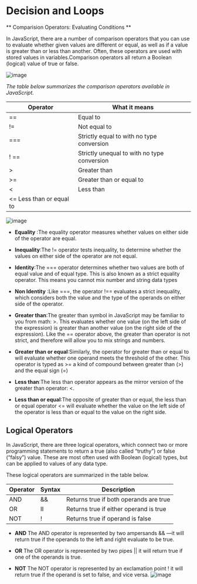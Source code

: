 # Decision and Loops

** Comparision Operators: Evaluating Conditions **

In JavaScript, there are a number of comparison operators that you can use to evaluate whether given values are different or equal, as well as if a value is greater than or less than another. Often, these operators are used with stored values in variables.Comparison operators all return a Boolean (logical) value of true or false.

![image](https://images.slideplayer.com/26/8394316/slides/slide_2.jpg)

*The table below summarizes the comparison operators available in JavaScript.*

|Operator |	What it means |
|---------|---------------|
|==	|Equal to|
|!=	|Not equal to|
|===|	Strictly equal to with no type conversion|
|! ==	|Strictly unequal to with no type conversion|
|>	|Greater than|
|>=	|Greater than or equal to|
|<|	Less than|
|<=	Less than or equal to|


![image](https://i.pinimg.com/originals/87/10/26/8710268553cee427b57cc2e019c68e5e.png)


* **Equality** :The equality operator measures whether values on either side of the operator are equal.

* **Inequality**:The != operator tests inequality, to determine whether the values on either side of the operator are not equal.

* **Identity**:The === operator determines whether two values are both of equal value and of equal type. This is also known as a strict equality operator. This means you cannot mix number and string data types

* **Non Identity** :Like ===, the operator !== evaluates a strict inequality, which considers both the value and the type of the operands on either side of the operator.

* **Greater than**:The greater than symbol in JavaScript may be familiar to you from math: >. This evaluates whether one value (on the left side of the expression) is greater than another value (on the right side of the expression).
Like the == operator above, the greater than operator is not strict, and therefore will allow you to mix strings and numbers.

* **Greater than or equal**:Similarly, the operator for greater than or equal to will evaluate whether one operand meets the threshold of the other. This operator is typed as >= a kind of compound between greater than (>) and the equal sign (=)

* **Less than**:The less than operator appears as the mirror version of the greater than operator: <.

* **Less than or equal**:The opposite of greater than or equal, the less than or equal operator <=  will evaluate whether the value on the left side of the operator is less than or equal to the value on the right side.

## Logical Operators
In JavaScript, there are three logical operators, which connect two or more programming statements to return a true (also called “truthy”) or false (“falsy”) value. These are most often used with Boolean (logical) types, but can be applied to values of any data type.

These logical operators are summarized in the table below.

|Operator|	Syntax  |	Description|
|-------|-------- |------------|
|AND	|&&	|Returns true if both operands are true|
|OR|	II	|Returns true if either operand is true |
|NOT|	!	|Returns true if operand is false|

 * **AND**
The AND operator is represented by two ampersands  && —it will return true if the operands to the left and right evaluate to be true.

* **OR** 
The OR operator is represented by two pipes || it will return true if one of the operands is true.

* **NOT**
The NOT operator is represented by an exclamation point ! it will return true if the operand is set to false, and vice versa.
![image](https://i.ytimg.com/vi/JVL6xEzOCrE/maxresdefault.jpg)